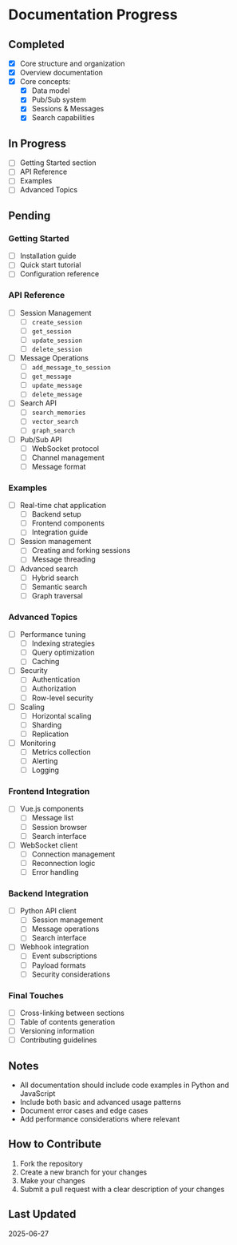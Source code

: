 # Documentation Progress

## Completed
- [x] Core structure and organization
- [x] Overview documentation
- [x] Core concepts:
  - [x] Data model
  - [x] Pub/Sub system
  - [x] Sessions & Messages
  - [x] Search capabilities

## In Progress
- [ ] Getting Started section
- [ ] API Reference
- [ ] Examples
- [ ] Advanced Topics

## Pending

### Getting Started
- [ ] Installation guide
- [ ] Quick start tutorial
- [ ] Configuration reference

### API Reference
- [ ] Session Management
  - [ ] `create_session`
  - [ ] `get_session`
  - [ ] `update_session`
  - [ ] `delete_session`
- [ ] Message Operations
  - [ ] `add_message_to_session`
  - [ ] `get_message`
  - [ ] `update_message`
  - [ ] `delete_message`
- [ ] Search API
  - [ ] `search_memories`
  - [ ] `vector_search`
  - [ ] `graph_search`
- [ ] Pub/Sub API
  - [ ] WebSocket protocol
  - [ ] Channel management
  - [ ] Message format

### Examples
- [ ] Real-time chat application
  - [ ] Backend setup
  - [ ] Frontend components
  - [ ] Integration guide
- [ ] Session management
  - [ ] Creating and forking sessions
  - [ ] Message threading
- [ ] Advanced search
  - [ ] Hybrid search
  - [ ] Semantic search
  - [ ] Graph traversal

### Advanced Topics
- [ ] Performance tuning
  - [ ] Indexing strategies
  - [ ] Query optimization
  - [ ] Caching
- [ ] Security
  - [ ] Authentication
  - [ ] Authorization
  - [ ] Row-level security
- [ ] Scaling
  - [ ] Horizontal scaling
  - [ ] Sharding
  - [ ] Replication
- [ ] Monitoring
  - [ ] Metrics collection
  - [ ] Alerting
  - [ ] Logging

### Frontend Integration
- [ ] Vue.js components
  - [ ] Message list
  - [ ] Session browser
  - [ ] Search interface
- [ ] WebSocket client
  - [ ] Connection management
  - [ ] Reconnection logic
  - [ ] Error handling

### Backend Integration
- [ ] Python API client
  - [ ] Session management
  - [ ] Message operations
  - [ ] Search interface
- [ ] Webhook integration
  - [ ] Event subscriptions
  - [ ] Payload formats
  - [ ] Security considerations

### Final Touches
- [ ] Cross-linking between sections
- [ ] Table of contents generation
- [ ] Versioning information
- [ ] Contributing guidelines

## Notes
- All documentation should include code examples in Python and JavaScript
- Include both basic and advanced usage patterns
- Document error cases and edge cases
- Add performance considerations where relevant

## How to Contribute
1. Fork the repository
2. Create a new branch for your changes
3. Make your changes
4. Submit a pull request with a clear description of your changes

## Last Updated
2025-06-27
